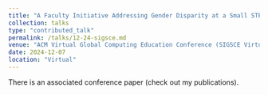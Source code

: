 ```yaml
---
title: "A Faculty Initiative Addressing Gender Disparity at a Small STEM-Focused University: A Case Study"
collection: talks
type: "contributed_talk"
permalink: /talks/12-24-sigsce.md
venue: "ACM Virtual Global Computing Education Conference (SIGSCE Virtual) 2024"
date: 2024-12-07
location: "Virtual"
---
```


There is an associated conference paper (check out my publications). 